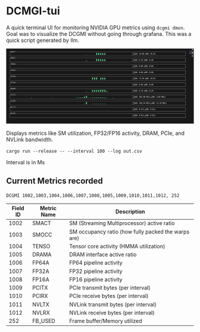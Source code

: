# DCMGI-tui

A quick terminal UI for monitoring NVIDIA GPU metrics using `dcgmi dmon`.  Goal was to visualize the DCGMI without going through grafana. This was a quick script generated by llm.

![Sample Display of Terminal UI](demo.png)

Displays metrics like SM utilization, FP32/FP16 activity, DRAM, PCIe, and NVLink bandwidth.
```
cargo run --release -- --interval 100 --log out.csv
```
Interval is in Ms

## Current Metrics recorded
```
DCGMI 1002,1003,1004,1006,1007,1008,1005,1009,1010,1011,1012, 252
```
| Field ID | Metric Name     | Description                                               |
|----------|------------------|-----------------------------------------------------------|
| 1002     | SMACT            | SM (Streaming Multiprocessor) active ratio               |
| 1003     | SMOCC            | SM occupancy ratio (how fully packed the warps are)      |
| 1004     | TENSO            | Tensor core activity (HMMA utilization)                  |
| 1005     | DRAMA            | DRAM interface active ratio                              |
| 1006     | FP64A            | FP64 pipeline activity                                    |
| 1007     | FP32A            | FP32 pipeline activity                                    |
| 1008     | FP16A            | FP16 pipeline activity                                    |
| 1009     | PCITX            | PCIe transmit bytes (per interval)                       |
| 1010     | PCIRX            | PCIe receive bytes (per interval)                        |
| 1011     | NVLTX            | NVLink transmit bytes (per interval)                     |
| 1012     | NVLRX            | NVLink receive bytes (per interval)                      |
| 252 | FB_USED | Frame buffer/Memory utilized

